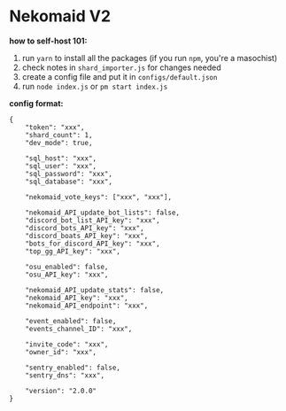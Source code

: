 # Nekomaid V2
 
**how to self-host 101:**  
1) run `yarn` to install all the packages (if you run `npm`, you're a masochist)  
2) check notes in `shard_importer.js` for changes needed
3) create a config file and put it in `configs/default.json`
4) run `node index.js` or `pm start index.js`


**config format:**  
```
{
	"token": "xxx",
	"shard_count": 1,
	"dev_mode": true,

	"sql_host": "xxx",
	"sql_user": "xxx",
	"sql_password": "xxx",
	"sql_database": "xxx",

	"nekomaid_vote_keys": ["xxx", "xxx"],

	"nekomaid_API_update_bot_lists": false,
	"discord_bot_list_API_key": "xxx",
	"discord_bots_API_key": "xxx",
	"discord_boats_API_key": "xxx",
	"bots_for_discord_API_key": "xxx",
	"top_gg_API_key": "xxx",

	"osu_enabled": false,
	"osu_API_key": "xxx",

	"nekomaid_API_update_stats": false,
	"nekomaid_API_key": "xxx",
	"nekomaid_API_endpoint": "xxx",

	"event_enabled": false,
	"events_channel_ID": "xxx",

	"invite_code": "xxx",
	"owner_id": "xxx",

	"sentry_enabled": false,
	"sentry_dns": "xxx",
	
	"version": "2.0.0"
}

```
